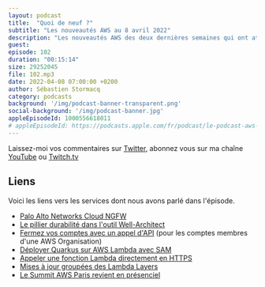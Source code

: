 ```yaml
---
layout: podcast
title:  "Quoi de neuf ?"
subtitle: "Les nouveautés AWS au 8 avril 2022"
description: "Les nouveautés AWS des deux dernières semaines qui ont attiré mon attention tournent autour de la durabilité, de la gestion de compte et de AWS Lambda.  Vous voulez en savoir plus ? Voici le podcast AWS en français."
guest: 
episode: 102
duration: "00:15:14"
size: 29252045
file: 102.mp3
date: 2022-04-08 07:00:00 +0200   
author: Sébastien Stormacq
category: podcasts
background: '/img/podcast-banner-transparent.png'
social-background: '/img/podcast-banner.jpg'
appleEpisodeId: 1000556618011
# appleEpisodeId: https://podcasts.apple.com/fr/podcast/le-podcast-aws-en-français/id1452118442
---
```


Laissez-moi vos commentaires sur [Twitter](https://twitter.com/sebsto), abonnez vous sur ma chaîne [YouTube](https://www.youtube.com/sebsto) ou [Twitch.tv](https://www.twitch.tv/sebAWS)

## Liens

Voici les liens vers les services dont nous avons parlé dans l'épisode.

- [Palo Alto Networks Cloud NGFW](https://aws.amazon.com/blogs/aws/new-cloud-ngfw-for-aws/)
- [Le pillier durabilité dans l'outil  Well-Architect](https://aws.amazon.com/blogs/aws/sustainability-pillar-well-architected-framework/) 
- [Fermez vos comptes avec un appel d'API](https://aws.amazon.com/blogs/mt/aws-organizations-now-provides-a-simple-scalable-and-more-secure-way-to-close-your-member-accounts/) (pour les comptes membres d'une AWS Organisation)
- [Déployer Quarkus sur AWS Lambda avec SAM](https://aws.amazon.com/blogs/architecture/deploy-quarkus-based-applications-using-aws-lambda-with-aws-sam/)
- [Appeler une fonction Lambda directement en HTTPS](https://aws.amazon.com/blogs/aws/announcing-aws-lambda-function-urls-built-in-https-endpoints-for-single-function-microservices/)
- [Mises à jour groupées des Lambda Layers](https://aws.amazon.com/about-aws/whats-new/2022/03/aws-lambda-console-bulk-update-layers/)
- [Le Summit AWS Paris revient en présenciel](https://aws.amazon.com/fr/events/summits/paris/)
